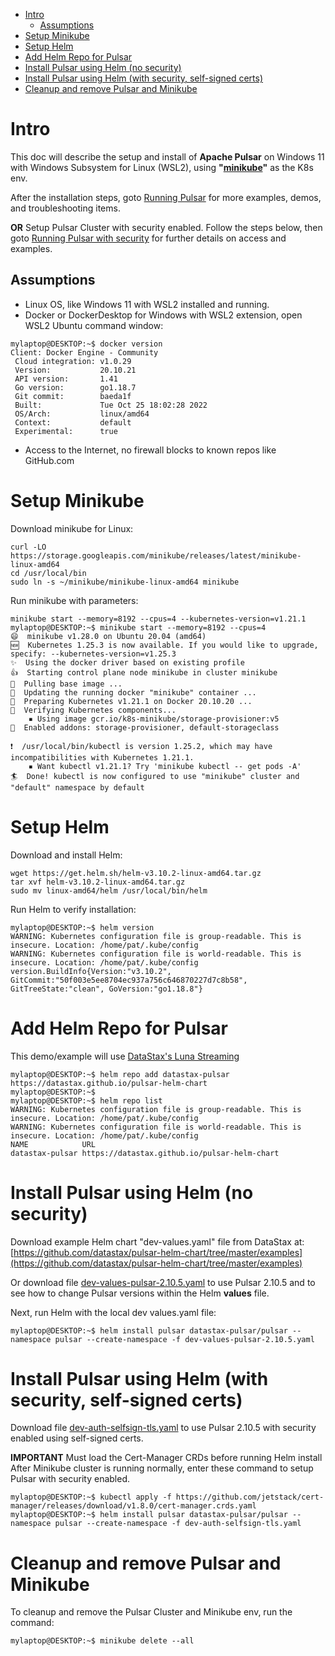 - [Intro](#intro)
  - [Assumptions](#assumptions)
- [Setup Minikube](#setup-minikube)
- [Setup Helm](#setup-helm)
- [Add Helm Repo for Pulsar](#add-helm-repo-for-pulsar)
- [Install Pulsar using Helm (no security)](#install-pulsar-using-helm-no-security)
- [Install Pulsar using Helm (with security, self-signed certs)](#install-pulsar-using-helm-with-security-self-signed-certs)
- [Cleanup and remove Pulsar and Minikube](#cleanup-and-remove-pulsar-and-minikube)
# Intro
This doc will describe the setup and install of **Apache Pulsar** on Windows 11 with Windows Subsystem for Linux (WSL2), using **"[minikube](https://minikube.sigs.k8s.io/docs/start/)"** as the K8s env.

After the installation steps, goto [Running Pulsar](RUN-README.md) for more examples, demos, and troubleshooting items.

**OR**
Setup Pulsar Cluster with security enabled.  Follow the steps below, then goto [Running Pulsar with security](RUN-SECURE-README.md) for further details on access and examples.

## Assumptions

* Linux OS, like Windows 11 with WSL2 installed and running.
* Docker or DockerDesktop for Windows with WSL2 extension, open WSL2 Ubuntu command window:
```
mylaptop@DESKTOP:~$ docker version
Client: Docker Engine - Community
 Cloud integration: v1.0.29
 Version:           20.10.21
 API version:       1.41
 Go version:        go1.18.7
 Git commit:        baeda1f
 Built:             Tue Oct 25 18:02:28 2022
 OS/Arch:           linux/amd64
 Context:           default
 Experimental:      true
```
* Access to the Internet, no firewall blocks to known repos like GitHub.com

# Setup Minikube
Download minikube for Linux:
```
curl -LO https://storage.googleapis.com/minikube/releases/latest/minikube-linux-amd64
cd /usr/local/bin
sudo ln -s ~/minikube/minikube-linux-amd64 minikube
```
Run minikube with parameters:
```
minikube start --memory=8192 --cpus=4 --kubernetes-version=v1.21.1
mylaptop@DESKTOP:~$ minikube start --memory=8192 --cpus=4
😄  minikube v1.28.0 on Ubuntu 20.04 (amd64)
🆕  Kubernetes 1.25.3 is now available. If you would like to upgrade, specify: --kubernetes-version=v1.25.3
✨  Using the docker driver based on existing profile
👍  Starting control plane node minikube in cluster minikube
🚜  Pulling base image ...
🏃  Updating the running docker "minikube" container ...
🐳  Preparing Kubernetes v1.21.1 on Docker 20.10.20 ...
🔎  Verifying Kubernetes components...
    ▪ Using image gcr.io/k8s-minikube/storage-provisioner:v5
🌟  Enabled addons: storage-provisioner, default-storageclass

❗  /usr/local/bin/kubectl is version 1.25.2, which may have incompatibilities with Kubernetes 1.21.1.
    ▪ Want kubectl v1.21.1? Try 'minikube kubectl -- get pods -A'
🏄  Done! kubectl is now configured to use "minikube" cluster and "default" namespace by default
```

# Setup Helm
Download and install Helm:
```
wget https://get.helm.sh/helm-v3.10.2-linux-amd64.tar.gz
tar xvf helm-v3.10.2-linux-amd64.tar.gz
sudo mv linux-amd64/helm /usr/local/bin/helm
```

Run Helm to verify installation:
```
mylaptop@DESKTOP:~$ helm version
WARNING: Kubernetes configuration file is group-readable. This is insecure. Location: /home/pat/.kube/config
WARNING: Kubernetes configuration file is world-readable. This is insecure. Location: /home/pat/.kube/config
version.BuildInfo{Version:"v3.10.2", GitCommit:"50f003e5ee8704ec937a756c646870227d7c8b58", GitTreeState:"clean", GoVersion:"go1.18.8"}
```
# Add Helm Repo for Pulsar
This demo/example will use [DataStax's Luna Streaming](https://docs.datastax.com/en/luna-streaming/docs/quickstart-helm-installs.html)
```
mylaptop@DESKTOP:~$ helm repo add datastax-pulsar https://datastax.github.io/pulsar-helm-chart
mylaptop@DESKTOP:~$
mylaptop@DESKTOP:~$ helm repo list
WARNING: Kubernetes configuration file is group-readable. This is insecure. Location: /home/pat/.kube/config
WARNING: Kubernetes configuration file is world-readable. This is insecure. Location: /home/pat/.kube/config
NAME            URL
datastax-pulsar https://datastax.github.io/pulsar-helm-chart

```
# Install Pulsar using Helm (no security)
Download example Helm chart "dev-values.yaml" file from DataStax at: [https://github.com/datastax/pulsar-helm-chart/tree/master/examples](https://github.com/datastax/pulsar-helm-chart/tree/master/examples)

Or download file [dev-values-pulsar-2.10.5.yaml](helm-values/dev-values-pulsar-2.10.5.yaml) to use Pulsar 2.10.5 and to see how to change Pulsar versions within the Helm **values** file.


Next, run Helm with the local dev values.yaml file:
```
mylaptop@DESKTOP:~$ helm install pulsar datastax-pulsar/pulsar --namespace pulsar --create-namespace -f dev-values-pulsar-2.10.5.yaml
```
# Install Pulsar using Helm (with security, self-signed certs)
Download file [dev-auth-selfsign-tls.yaml](helm-values/dev-auth-selfsign-tls.yaml) to use Pulsar 2.10.5 with security enabled using self-signed certs.

**IMPORTANT** Must load the Cert-Manager CRDs before running Helm install
After Minikube cluster is running normally, enter these command to setup Pulsar with security enabled.
```
mylaptop@DESKTOP:~$ kubectl apply -f https://github.com/jetstack/cert-manager/releases/download/v1.8.0/cert-manager.crds.yaml
mylaptop@DESKTOP:~$ helm install pulsar datastax-pulsar/pulsar --namespace pulsar --create-namespace -f dev-auth-selfsign-tls.yaml
```
# Cleanup and remove Pulsar and Minikube  
To cleanup and remove the Pulsar Cluster and Minikube env, run the command:
```
mylaptop@DESKTOP:~$ minikube delete --all
```


